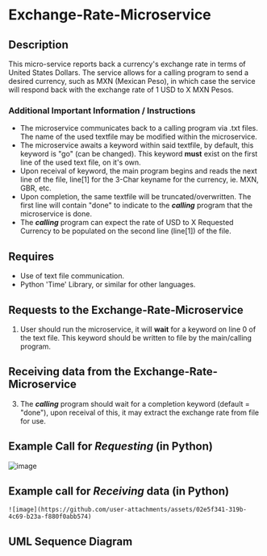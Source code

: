 # Exchange-Rate-Microservice
## Description
This micro-service reports back a currency's exchange rate in terms of United States Dollars. The service allows for a calling program to send a desired currency, such as MXN (Mexican Peso), in which case the service will respond back with the exchange rate of 1 USD to X MXN Pesos. 
### Additional Important Information / Instructions
- The microservice communicates back to a calling program via .txt files. The name of the used textfile may be modified within the microservice.
- The microservice awaits a keyword within said textfile, by default, this keyword is "go" (can be changed). This keyword **must** exist on the first line of the used text file, on it's own. 
- Upon receival of keyword, the main program begins and reads the next line of the file, line[1] for the 3-Char keyname for the currency, ie. MXN, GBR, etc.
- Upon completion, the same textfile will be truncated/overwritten. The first line will contain "done" to indicate to the ***calling*** program that the microservice is done.
- The ***calling*** program can expect the rate of USD to X Requested Currency to be populated on the second line (line[1]) of the file. 
## Requires
- Use of text file communication.
- Python 'Time' Library, or similar for other languages. 
## Requests to the Exchange-Rate-Microservice
  1. User should run the microservice, it will **wait** for a keyword on line 0 of the text file. This keyword should be written to file by the main/calling program.
## Receiving data from the Exchange-Rate-Microservice 
  3. The ***calling*** program should wait for a completion keyword (default = "done"), upon receival of this, it may extract the exchange rate from file for use.
## Example Call for ***Requesting*** (in Python)

  ![image](https://github.com/user-attachments/assets/14093f38-abe2-4542-8194-9cfde794ce11)

## Example call for ***Receiving*** data (in Python)

    ![image](https://github.com/user-attachments/assets/02e5f341-319b-4c69-b23a-f880f0abb574) 

## UML Sequence Diagram

  
